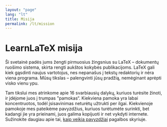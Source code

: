 ```yaml
---
layout: "page"
lang: "lt"
title: Misija
permalink: /lt/mission
---
```


# LearnLaTeX misija

Ši svetainė padės jums žengti pirmuosius žingsnius su LaTeX &ndash; dokumentų
ruošimo sistema, skirta rengti aukštos kokybės publikacijoms. LaTeX gali kiek
gąsdinti naujus vartotojus, nes nepanašus į tekstų redaktorių ir nėra viena
programa.  Mūsų tikslas &ndash; palengvinti jūsų pradžią, nemėginant aprėpti
visko vienu ypu.

Tam tikslui mes atrinkome apie 16 svarbiausių dalykų, kuriuos turėsite
žinoti, ir įdėjome juos į trumpas "pamokas“.  Kiekviena pamoka yra labai
koncentruotos, todėl įsisavinimas neturėtų užtrukti per ilgai.  Kiekvienoje
pamokoje mes pateikėme pavyzdžius, kuriuos turėtumėte surinkti, bet kadangi
jie yra prieinami, juos galima kopijuoti ir net vykdyti internete.
Sužinokite daugiau apie tai, [kaip veikia pavyzdžiai](./help#examples)
pagalbos skyriuje.
